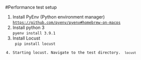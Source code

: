 #Performance test setup
1. Install PyEnv (Python environment manager)
<code>https://github.com/pyenv/pyenv#homebrew-on-macos </code>
2. Install python 3<br>
<code>pyenv install 3.9.1 </code>
3. Install Locust
   <br><code> pip install locust
4. Starting locust. Navigate to the test directory.
<code> locust

